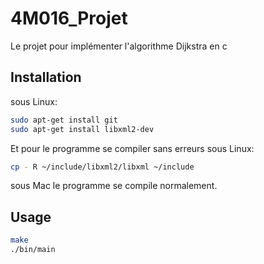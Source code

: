 # 4M016_Projet
Le projet pour implémenter l'algorithme Dijkstra en c

## Installation
sous Linux: 
```bash
sudo apt-get install git
sudo apt-get install libxml2-dev
```

Et pour le programme se compiler sans erreurs
sous Linux: 
```bash
cp - R ~/include/libxml2/libxml ~/include
```

sous Mac le programme se compile normalement.

## Usage
```bash
make 
./bin/main
```
